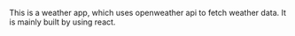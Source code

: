 This is a weather app, which uses openweather api to fetch weather data. It is mainly built by using react.
